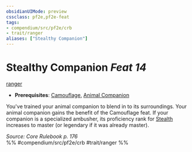 ```yaml
---
obsidianUIMode: preview
cssclass: pf2e,pf2e-feat
tags:
- compendium/src/pf2e/crb
- trait/ranger
aliases: ["Stealthy Companion"]
---
```

# Stealthy Companion  *Feat 14*  
[ranger](Reference/Rules/Traits/ranger.md "Ranger Class Trait")  

- **Prerequisites**: [Camouflage](camouflage.md), [Animal Companion](animal-companion-ranger.md)

You've trained your animal companion to blend in to its surroundings. Your animal companion gains the benefit of the Camouflage feat. If your companion is a specialized ambusher, its proficiency rank for [Stealth](skills.md#Stealth) increases to master (or legendary if it was already master).

*Source: Core Rulebook p. 176*  
%% #compendium/src/pf2e/crb #trait/ranger %%